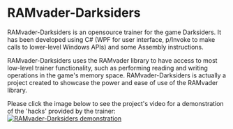 # RAMvader-Darksiders
RAMvader-Darksiders is an opensource trainer for the game Darksiders. It has been developed using C# (WPF for user interface, p/Invoke to make calls to lower-level Windows APIs) and some Assembly instructions.

RAMvader-Darksiders uses the RAMvader library to have access to most low-level trainer functionality, such as performing reading and writing operations in the game's memory space. RAMvader-Darksiders is actually a project created to showcase the power and ease of use of the RAMvader library.

Please click the image below to see the project's video for a demonstration of the 'hacks' provided by the trainer:<br />
[![RAMvader-Darksiders demonstration](https://img.youtube.com/vi/DJScDTkPyLs/0.jpg)](https://youtu.be/DJScDTkPyLs "RAMvader-Darksiders demonstration")
